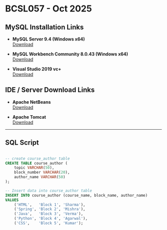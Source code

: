 # BCSL057 - Oct 2025

## MySQL Installation Links

- **MySQL Server 9.4 (Windows x64)**  
  [Download](https://cdn.mysql.com//Downloads/MySQL-9.4/mysql-9.4.0-winx64.msi)

- **MySQL Workbench Community 8.0.43 (Windows x64)**  
  [Download](https://cdn.mysql.com//Downloads/MySQLGUITools/mysql-workbench-community-8.0.43-winx64.msi)

- **Visual Studio 2019 vc+**  
  [Download](https://aka.ms/vs/17/release/vc_redist.x64.exe)

## IDE / Server Download Links

- **Apache NetBeans**  
  [Download](https://github.com/Friends-of-Apache-NetBeans/netbeans-installers/releases/download/v27-build1/Apache-NetBeans-27.exe)

- **Apache Tomcat**  
  [Download](https://dlcdn.apache.org/tomcat/tomcat-11/v11.0.12/bin/apache-tomcat-11.0.12-windows-x64.zip)

---

## SQL Script
```sql

-- create course_author table
CREATE TABLE course_author (
    topic VARCHAR(50),
    block_number VARCHAR(20),
    author_name VARCHAR(50)
);

-- Insert data into course_author table
INSERT INTO course_author (course_name, block_name, author_name)
VALUES
    ('HTML',   'Block 1', 'Sharma'),
    ('Spring', 'Block 2', 'Mishra'),
    ('Java',   'Block 3', 'Verma'),
    ('Python', 'Block 4', 'Agarwal'),
    ('CSS',    'Block 5', 'Kumar');
